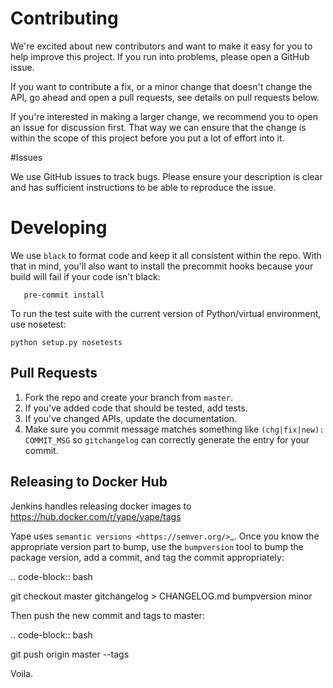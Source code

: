 
# Contributing

We're excited about new contributors and want to make it easy for you to help improve this project. If you run into problems, please open a GitHub issue.

If you want to contribute a fix, or a minor change that doesn't change the API, go ahead and open a pull requests, see details on pull requests below.

If you're interested in making a larger change, we recommend you to open an issue for discussion first. That way we can ensure that the change is within the scope of this project before you put a lot of effort into it.


#Issues

We use GitHub issues to track bugs. Please ensure your description is clear and has sufficient instructions to be able to reproduce the issue.


# Developing

We use `black` to format code and keep it all consistent within the repo. With that in mind, you'll also want to install the precommit hooks because your build will fail if your code isn't black:
```
   pre-commit install
```

To run the test suite with the current version of Python/virtual environment, use nosetest:

```   
python setup.py nosetests
```


Pull Requests
-------------

1. Fork the repo and create your branch from ``master``.
2. If you've added code that should be tested, add tests.
3. If you've changed APIs, update the documentation.
4. Make sure you commit message matches something like `(chg|fix|new): COMMIT_MSG` so `gitchangelog` can correctly generate the entry for your commit.


Releasing to Docker Hub
-----------------

Jenkins handles releasing docker images to https://hub.docker.com/r/yape/yape/tags

Yape uses `semantic versions <https://semver.org/>`_. Once you know the appropriate version part to bump, use the ``bumpversion`` tool to bump the package version, add a commit, and tag the commit appropriately:

.. code-block:: bash

   git checkout master
   gitchangelog > CHANGELOG.md
   bumpversion minor

Then push the new commit and tags to master:

.. code-block:: bash

   git push origin master --tags

Voila. 